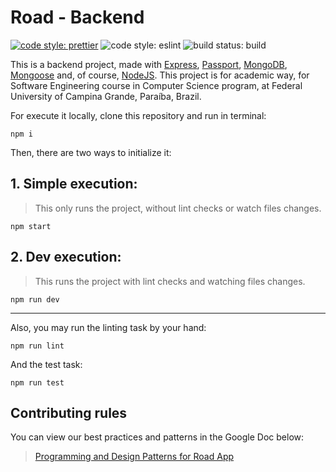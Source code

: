 # **Road - Backend**

[![code style: prettier](https://img.shields.io/badge/code_style-prettier-ff69b4.svg?style=flat-square)](https://github.com/prettier/prettier)
![code style: eslint](https://img.shields.io/badge/code%20style-eslint-blue.svg?style=flat-square)
![build status: build](https://img.shields.io/badge/build-passing-brightgreen.svg?style=flat-square)

This is a backend project, made with [Express](http://expressjs.com), [Passport](http://www.passportjs.org/), [MongoDB](https://www.mongodb.com/), [Mongoose](http://mongoosejs.com/) and, of course, [NodeJS](https://nodejs.org/en/). This project is for academic way, for Software Engineering course in Computer Science program, at Federal University of Campina Grande, Paraíba, Brazil.

For execute it locally, clone this repository and run in terminal:

    npm i

Then, there are two ways to initialize it:

## **1. Simple execution:**

> This only runs the project, without lint checks or watch files changes.

    npm start

## **2. Dev execution:**

> This runs the project with lint checks and watching files changes.

    npm run dev

---

Also, you may run the linting task by your hand:

    npm run lint

And the test task:

    npm run test

## **Contributing rules**

You can view our best practices and patterns in the Google Doc below:

> [Programming and Design Patterns for Road App](https://docs.google.com/document/d/1kf4KKi7FouQqP45jtDNDkeXLU2Z2ZMhzjr24E0AoTJg/edit?usp=sharing)
